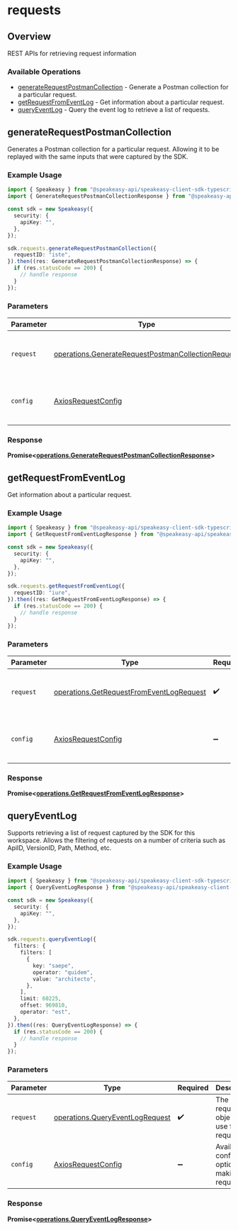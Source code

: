 # requests

## Overview

REST APIs for retrieving request information

### Available Operations

* [generateRequestPostmanCollection](#generaterequestpostmancollection) - Generate a Postman collection for a particular request.
* [getRequestFromEventLog](#getrequestfromeventlog) - Get information about a particular request.
* [queryEventLog](#queryeventlog) - Query the event log to retrieve a list of requests.

## generateRequestPostmanCollection

Generates a Postman collection for a particular request. 
Allowing it to be replayed with the same inputs that were captured by the SDK.

### Example Usage

```typescript
import { Speakeasy } from "@speakeasy-api/speakeasy-client-sdk-typescript";
import { GenerateRequestPostmanCollectionResponse } from "@speakeasy-api/speakeasy-client-sdk-typescript/dist/sdk/models/operations";

const sdk = new Speakeasy({
  security: {
    apiKey: "",
  },
});

sdk.requests.generateRequestPostmanCollection({
  requestID: "iste",
}).then((res: GenerateRequestPostmanCollectionResponse) => {
  if (res.statusCode == 200) {
    // handle response
  }
});
```

### Parameters

| Parameter                                                                                                                | Type                                                                                                                     | Required                                                                                                                 | Description                                                                                                              |
| ------------------------------------------------------------------------------------------------------------------------ | ------------------------------------------------------------------------------------------------------------------------ | ------------------------------------------------------------------------------------------------------------------------ | ------------------------------------------------------------------------------------------------------------------------ |
| `request`                                                                                                                | [operations.GenerateRequestPostmanCollectionRequest](../../models/operations/generaterequestpostmancollectionrequest.md) | :heavy_check_mark:                                                                                                       | The request object to use for the request.                                                                               |
| `config`                                                                                                                 | [AxiosRequestConfig](https://axios-http.com/docs/req_config)                                                             | :heavy_minus_sign:                                                                                                       | Available config options for making requests.                                                                            |


### Response

**Promise<[operations.GenerateRequestPostmanCollectionResponse](../../models/operations/generaterequestpostmancollectionresponse.md)>**


## getRequestFromEventLog

Get information about a particular request.

### Example Usage

```typescript
import { Speakeasy } from "@speakeasy-api/speakeasy-client-sdk-typescript";
import { GetRequestFromEventLogResponse } from "@speakeasy-api/speakeasy-client-sdk-typescript/dist/sdk/models/operations";

const sdk = new Speakeasy({
  security: {
    apiKey: "",
  },
});

sdk.requests.getRequestFromEventLog({
  requestID: "iure",
}).then((res: GetRequestFromEventLogResponse) => {
  if (res.statusCode == 200) {
    // handle response
  }
});
```

### Parameters

| Parameter                                                                                            | Type                                                                                                 | Required                                                                                             | Description                                                                                          |
| ---------------------------------------------------------------------------------------------------- | ---------------------------------------------------------------------------------------------------- | ---------------------------------------------------------------------------------------------------- | ---------------------------------------------------------------------------------------------------- |
| `request`                                                                                            | [operations.GetRequestFromEventLogRequest](../../models/operations/getrequestfromeventlogrequest.md) | :heavy_check_mark:                                                                                   | The request object to use for the request.                                                           |
| `config`                                                                                             | [AxiosRequestConfig](https://axios-http.com/docs/req_config)                                         | :heavy_minus_sign:                                                                                   | Available config options for making requests.                                                        |


### Response

**Promise<[operations.GetRequestFromEventLogResponse](../../models/operations/getrequestfromeventlogresponse.md)>**


## queryEventLog

Supports retrieving a list of request captured by the SDK for this workspace.
Allows the filtering of requests on a number of criteria such as ApiID, VersionID, Path, Method, etc.

### Example Usage

```typescript
import { Speakeasy } from "@speakeasy-api/speakeasy-client-sdk-typescript";
import { QueryEventLogResponse } from "@speakeasy-api/speakeasy-client-sdk-typescript/dist/sdk/models/operations";

const sdk = new Speakeasy({
  security: {
    apiKey: "",
  },
});

sdk.requests.queryEventLog({
  filters: {
    filters: [
      {
        key: "saepe",
        operator: "quidem",
        value: "architecto",
      },
    ],
    limit: 60225,
    offset: 969810,
    operator: "est",
  },
}).then((res: QueryEventLogResponse) => {
  if (res.statusCode == 200) {
    // handle response
  }
});
```

### Parameters

| Parameter                                                                          | Type                                                                               | Required                                                                           | Description                                                                        |
| ---------------------------------------------------------------------------------- | ---------------------------------------------------------------------------------- | ---------------------------------------------------------------------------------- | ---------------------------------------------------------------------------------- |
| `request`                                                                          | [operations.QueryEventLogRequest](../../models/operations/queryeventlogrequest.md) | :heavy_check_mark:                                                                 | The request object to use for the request.                                         |
| `config`                                                                           | [AxiosRequestConfig](https://axios-http.com/docs/req_config)                       | :heavy_minus_sign:                                                                 | Available config options for making requests.                                      |


### Response

**Promise<[operations.QueryEventLogResponse](../../models/operations/queryeventlogresponse.md)>**

